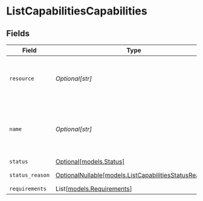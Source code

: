 # ListCapabilitiesCapabilities


## Fields

| Field                                                                                              | Type                                                                                               | Required                                                                                           | Description                                                                                        | Example                                                                                            |
| -------------------------------------------------------------------------------------------------- | -------------------------------------------------------------------------------------------------- | -------------------------------------------------------------------------------------------------- | -------------------------------------------------------------------------------------------------- | -------------------------------------------------------------------------------------------------- |
| `resource`                                                                                         | *Optional[str]*                                                                                    | :heavy_minus_sign:                                                                                 | Always the word `capability` for this resource type.                                               | capability                                                                                         |
| `name`                                                                                             | *Optional[str]*                                                                                    | :heavy_minus_sign:                                                                                 | A unique name for this capability like `payments` / `settlements`.                                 | payments                                                                                           |
| `status`                                                                                           | [Optional[models.Status]](../models/status.md)                                                     | :heavy_minus_sign:                                                                                 | N/A                                                                                                | pending                                                                                            |
| `status_reason`                                                                                    | [OptionalNullable[models.ListCapabilitiesStatusReason]](../models/listcapabilitiesstatusreason.md) | :heavy_minus_sign:                                                                                 | N/A                                                                                                | requirement-past-due                                                                               |
| `requirements`                                                                                     | List[[models.Requirements](../models/requirements.md)]                                             | :heavy_minus_sign:                                                                                 | N/A                                                                                                |                                                                                                    |